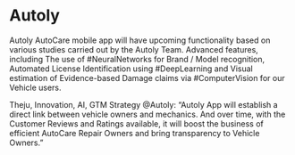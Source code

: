 # Autoly
Autoly AutoCare mobile app will have upcoming functionality based on various studies carried out by the Autoly Team. Advanced features, including The use of #NeuralNetworks for Brand / Model recognition, Automated License Identification using #DeepLearning and Visual estimation of Evidence-based Damage claims via #ComputerVision for our Vehicle users.

Theju, Innovation, AI, GTM Strategy @Autoly: “Autoly App will establish a direct link between vehicle owners and mechanics. And over time, with the Customer Reviews and Ratings available, it will boost the business of efficient AutoCare Repair Owners and bring transparency to Vehicle Owners.”
